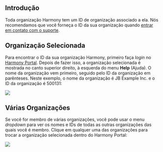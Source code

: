 [//]: # (Descobrindo o ID da Minha Organização Harmony)
[//]: # (This is a translation of Version 20, published on July 16, 2021.)

## Introdução

Toda organização Harmony tem um ID de organização associado a ela. Nós
recomendamos que você forneça o ID da sua organização quando [entrar
em contato com o suporte](https://success.jitterbit.com/display/DOC/Using+the+Jitterbit+Support+Portal).


## Organização Selecionada

Para encontrar o ID da sua organização Harmony, primeiro faça *login* no
<a href="https://login.jitterbit.com/" class="external-link"
rel="nofollow">Harmony Portal</a>. Depois de fazer isso, a organização selecionada é
mostrada no canto superior direito, à esquerda do menu **Help** (Ajuda).
O nome da organização vem primeiro, seguido pelo ID da organização em
parênteses. Neste exemplo, o nome da organização é JB Example Inc. e o
ID da organização é 500131:

<span
class="confluence-embedded-file-wrapper"><img src="https://docs-source.jitterbit.com/hp/header/organization.png"
class="confluence-embedded-image confluence-external-resource"
data-image-src="https://docs-source.jitterbit.com/hp/header/organization.png" /></span>


## Várias Organizações

Se você for membro de várias organizações, você pode usar o menu
*dropdown* para ver os nomes e IDs de todas as outras organizações das
quais você é membro. Clique em qualquer uma das organizações para trocar
a organização selecionada dentro do Harmony Portal:

<span class="confluence-embedded-file-wrapper"><img
src="https://docs-source.jitterbit.com/hp/header/organization_dropdown.png"
class="confluence-embedded-image confluence-external-resource"
data-image-src="https://docs-source.jitterbit.com/hp/header/organization_dropdown.png" /></span>
